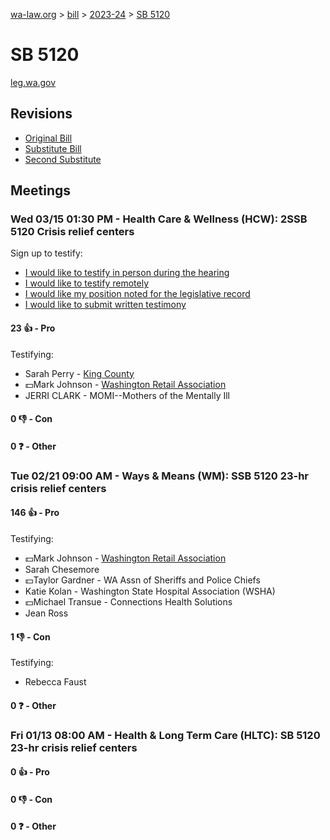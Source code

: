 [wa-law.org](/) > [bill](/bill/) > [2023-24](/bill/2023-24/) > [SB 5120](/bill/2023-24/sb/5120/)

# SB 5120
[leg.wa.gov](https://app.leg.wa.gov/billsummary?BillNumber=5120&Year=2023&Initiative=false)

## Revisions
* [Original Bill](1/)
* [Substitute Bill](S/)
* [Second Substitute](S2/)

## Meetings
### Wed 03/15 01:30 PM - Health Care & Wellness (HCW): 2SSB 5120 Crisis relief centers
Sign up to testify:
* [I would like to testify in person during the hearing](https://app.leg.wa.gov/csi/Testifier/Add?chamber=House&mId=30991&aId=153197&caId=22015&tId=1)
* [I would like to testify remotely](https://app.leg.wa.gov/csi/Testifier/Add?chamber=House&mId=30991&aId=153197&caId=22015&tId=2)
* [I would like my position noted for the legislative record](https://app.leg.wa.gov/csi/Testifier/Add?chamber=House&mId=30991&aId=153197&caId=22015&tId=3)
* [I would like to submit written testimony](https://app.leg.wa.gov/csi/Testifier/Add?chamber=House&mId=30991&aId=153197&caId=22015&tId=4)

#### 23 👍 - Pro
Testifying:
* Sarah Perry - [King County](/org/king_county/)
* 💵Mark Johnson - [Washington Retail Association](/org/washington_retail_association/)
* JERRI CLARK - MOMI--Mothers of the Mentally Ill

#### 0 👎 - Con

#### 0 ❓ - Other

### Tue 02/21 09:00 AM - Ways & Means (WM): SSB 5120 23-hr crisis relief centers
#### 146 👍 - Pro
Testifying:
* 💵Mark Johnson - [Washington Retail Association](/org/washington_retail_association/)
* Sarah Chesemore
* 💵Taylor Gardner - WA Assn of Sheriffs and Police Chiefs
* Katie Kolan - Washington State Hospital Association (WSHA)
* 💵Michael Transue - Connections Health Solutions
* Jean Ross

#### 1 👎 - Con
Testifying:
* Rebecca Faust

#### 0 ❓ - Other

### Fri 01/13 08:00 AM - Health & Long Term Care (HLTC): SB 5120 23-hr crisis relief centers
#### 0 👍 - Pro

#### 0 👎 - Con

#### 0 ❓ - Other
